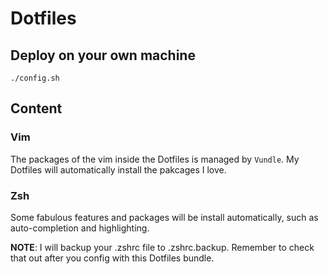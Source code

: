 # Dotfiles

## Deploy on your own machine
`./config.sh`

## Content

### Vim
The packages of the vim inside the Dotfiles is managed by `Vundle`. My Dotfiles will automatically install the pakcages I love.


### Zsh
Some fabulous features and packages will be install automatically, such as auto-completion and highlighting.

__NOTE__: I will backup your .zshrc file to .zshrc.backup. Remember to check that out after you config with this Dotfiles bundle.
